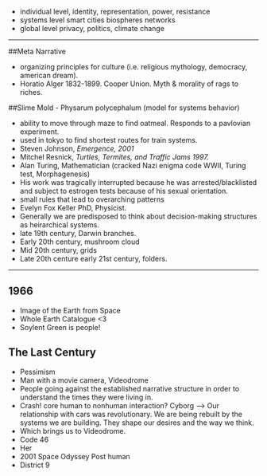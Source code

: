 - individual level, identity, representation, power, resistance
- systems level smart cities biospheres networks
- global level 
privacy, politics, climate change


-------------------------
##Meta Narrative 
- organizing principles for culture (i.e. religious mythology, democracy, american dream). 
- Horatio Alger 1832-1899. Cooper Union. Myth & morality of rags to riches. 

##Slime Mold - Physarum polycephalum (model for systems behavior)
- ability to move through maze to find oatmeal. Responds to a pavlovian experiment.
- used in tokyo to find shortest routes for train systems.
- Steven Johnson, _Emergence, 2001_
- Mitchel Resnick, _Turtles, Termites, and Traffic Jams 1997._ 
- Alan Turing, Mathematician (cracked Nazi enigma code WWII, Turing test, Morphagenesis)
- His work was tragically interrupted because he was arrested/blacklisted and subject to estrogen tests because of his sexual orientation.
- small rules that lead to overarching patterns
- Evelyn Fox Keller PhD, Physicist. 
- Generally we are predisposed to think about decision-making structures as heirarchical systems. 
- late 19th century, Darwin branches. 
- Early 20th century, mushroom cloud
- Mid 20th century, grids
- Late 20th centure early 21st century, folders.

-------------------------------

## 1966
- Image of the Earth from Space
- Whole Earth Catalogue <3
- Soylent Green is people!

## The Last Century
- Pessimism
- Man with a movie camera, Videodrome
- People going against the established narrative structure in order to understand the times they were living in.
- Crash! core human to nonhuman interaction? Cyborg --> Our relationship with cars was revolutionary. We are being rebuilt by the systems we are building. They shape our desires and the way we think. 
- Which brings us to Videodrome. 
- Code 46
- Her
- 2001 Space Odyssey Post human
- District 9


